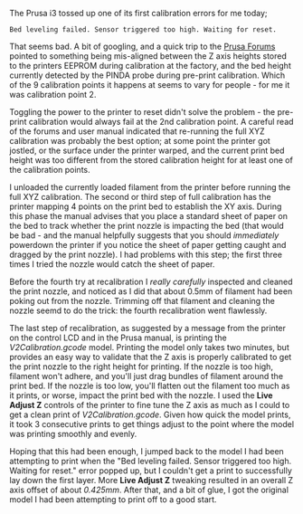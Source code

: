 
The Prusa i3 tossed up one of its first calibration errors for me today; 

    Bed leveling failed. Sensor triggered too high. Waiting for reset.

That seems bad. A bit of googling, and a quick trip to the [Prusa Forums](http://shop.prusa3d.com/forum/original-prusa-i3-mk2-f23/calibrate-z-problem-bed-leveling-failed-sensor-tri-t1319.html) 
pointed to something being mis-aligned between the Z axis heights stored to the printers EEPROM during
calibration at the factory, and the bed height currently detected by the PINDA probe during pre-print
calibration. Which of the 9 calibration points it happens at seems to vary for people - for me it was
calibration point 2. 

Toggling the power to the printer to reset didn't solve the problem - the pre-print
calibration would always fail at the 2nd calibration point. A careful read of the forums and user 
manual indicated that re-running the full XYZ calibration was probably the best option; at some
point the printer got jostled, or the surface under the printer warped, and the current print
bed height was too different from the stored calibration height for at least one of the
calibration points.

I unloaded the currently loaded filament from the printer before running the full XYZ calibration. The second
or third step of full calibration has the printer mapping 4 points on the print bed to establish
the XY axis. During this phase the manual advises that you place a standard sheet of paper on the
bed to track whether the print nozzle is impacting the bed (that would be bad - and the manual helpfully
suggests that you should _immediately_ powerdown the printer if you notice the sheet of paper getting
caught and dragged by the print nozzle). I had problems with this step; the first three times I tried
the nozzle would catch the sheet of paper. 

Before the fourth try at recalibration I _really carefully_ inspected and cleaned the print nozzle, and noticed as I did
that about 0.5mm of filament had been poking out from the nozzle. Trimming off that filament
and cleaning the nozzle seemd to do the trick: the fourth recalibration went flawlessly.

The last step of recalibration, as suggested by a message from the printer on the control LCD and in
the Prusa manual, is printing the _V2Calibration.gcode_ model. Printing the model only takes two minutes,
but provides an easy way to validate that the Z axis is properly calibrated to get the print nozzle to the
right height for printing. If the nozzle is too high, filament won't adhere, and you'll just drag bundles of
filament around the print bed. If the nozzle is too low, you'll flatten out the filament too much as it prints, or
worse, impact the print bed with the nozzle. I used the **Live Adjust Z** controls of the printer to
fine tune the Z axis as much as I could to get a clean print of _V2Calibration.gcode_. Given how quick
the model prints, it took 3 consecutive prints to get things adjust to the point where the model was
printing smoothly and evenly.

Hoping that this had been enough, I jumped back to the model I had been attempting to print
when the "Bed leveling failed. Sensor triggered too high. Waiting for reset." error popped up, but I couldn't
get a print to successfully lay down the first layer. More **Live Adjust Z** tweaking resulted in an
overall Z axis offset of about _0.425mm_. After that, and a bit of glue, I got the original
model I had been attempting to print off to a good start.
